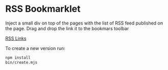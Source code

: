 
# RSS Bookmarklet

Inject a small div on top of the pages with the list of RSS feed published on the page. Drag and drop the link it to the bookmars toolbar

[RSS Links](javascript:(()%3D%3E%7Bconst%20c%3D%22rss-list%22%2Ci%3D%22active%22%2Cr%3D%22url%22%3Bconst%20a%3D%22%5Cn%3Ahost%20%7B%5Cn%20%20%20%20background-color%3A%20%23222%3B%5Cn%20%20%20%20font-family%3A%20sans-serif%3B%5Cn%20%20%20%20padding%3A%201rem%3B%5Cn%20%20%20%20font-size%3A%201rem%3B%5Cn%20%20%20%20border-bottom%3A%201px%20solid%20%23fff%3B%5Cn%20%20%20%20box-shadow%3A%200px%200px%2015px%20%23000a%3B%5Cn%20%20%20%20color%3A%20%23ccc%3B%5Cn%20%20%20%20position%3A%20relative%3B%5Cn%20%20%20%20z-index%3A%209999999%3B%5Cn%5Cn%20%20%20%20*%20%7B%5Cn%20%20%20%20%20%20%20%20margin%3A%200%3B%5Cn%20%20%20%20%20%20%20%20padding%3A%200%3B%5Cn%20%20%20%20%7D%5Cn%5Cn%20%20%20%20a%20%7B%5Cn%20%20%20%20%20%20%20%20color%3A%20inherit%3B%5Cn%20%20%20%20%20%20%20%20text-decoration%3A%20none%3B%5Cn%5Cn%20%20%20%20%20%20%20%20%26%3Ahover%20%7B%5Cn%20%20%20%20%20%20%20%20%20%20%20%20color%3A%20%23fff%3B%5Cn%20%20%20%20%20%20%20%20%7D%5Cn%20%20%20%20%7D%5Cn%5Cn%20%20%20%20button%20%7B%5Cn%20%20%20%20%20%20%20%20display%3A%20inline-block%3B%5Cn%20%20%20%20%20%20%20%20border%3A%20none%3B%5Cn%20%20%20%20%20%20%20%20padding%3A%202px%205px%203px%3B%5Cn%20%20%20%20%20%20%20%20margin-right%3A%201rem%3B%5Cn%20%20%20%20%20%20%20%20font-size%3A%20.75rem%3B%5Cn%20%20%20%20%20%20%20%20text-transform%3A%20uppercase%3B%5Cn%20%20%20%20%20%20%20%20letter-spacing%3A%202px%3B%5Cn%20%20%20%20%20%20%20%20font-weight%3A%20bold%3B%5Cn%20%20%20%20%20%20%20%20background-color%3A%20%23666%3B%5Cn%20%20%20%20%20%20%20%20transition%3A%20all%20.5s%20cubic-bezier(.19%2C%201%2C%20.22%2C%201)%3B%5Cn%5Cn%20%20%20%20%20%20%20%20%26%3Ahover%20%7B%5Cn%20%20%20%20%20%20%20%20%20%20%20%20cursor%3A%20pointer%3B%5Cn%20%20%20%20%20%20%20%20%20%20%20%20background-color%3A%20%23aaa%3B%5Cn%20%20%20%20%20%20%20%20%7D%5Cn%5Cn%20%20%20%20%20%20%20%20%26%3Aactive%20%7B%5Cn%20%20%20%20%20%20%20%20%20%20%20%20background-color%3A%20%23fff%3B%5Cn%20%20%20%20%20%20%20%20%20%20%20%20cursor%3A%20pointer%3B%5Cn%20%20%20%20%20%20%20%20%20%20%20%20color%3A%20%23000%3B%5Cn%20%20%20%20%20%20%20%20%7D%5Cn%5Cn%20%20%20%20%20%20%20%20%26.active%20%7B%5Cn%20%20%20%20%20%20%20%20%20%20%20%20background-color%3A%20%23fff%3B%5Cn%20%20%20%20%20%20%20%20%20%20%20%20cursor%3A%20pointer%3B%5Cn%20%20%20%20%20%20%20%20%20%20%20%20color%3A%20%23000%3B%5Cn%20%20%20%20%20%20%20%20%20%20%20%20transition%3A%20all%20.5s%20cubic-bezier(.68%2C%20-0.55%2C%20.27%2C%201.55)%3B%5Cn%20%20%20%20%20%20%20%20%7D%5Cn%20%20%20%20%7D%5Cn%5Cn%20%20%20%20ul%20%7B%5Cn%20%20%20%20%20%20%20%20list-style%3A%20none%3B%5Cn%5Cn%20%20%20%20%20%20%20%20%26%20li%3Anot(%3Alast-child)%20%7B%5Cn%20%20%20%20%20%20%20%20%20%20%20%20border-bottom%3A%201px%20solid%20%23444%3B%5Cn%20%20%20%20%20%20%20%20%20%20%20%20padding%3A%200%200%20.5rem%200%3B%5Cn%20%20%20%20%20%20%20%20%20%20%20%20margin-bottom%3A%20.5rem%3B%5Cn%20%20%20%20%20%20%20%20%7D%5Cn%20%20%20%20%7D%5Cn%7D%22%2Cl%3D()%3D%3Edocument.querySelectorAll('link%5Brel%3D%22alternate%22%5D%5Btype%3D%22application%2Frss%2Bxml%22%5D')%2Cd%3D()%3D%3E!!document.getElementById(c)%2Cu%3Do%3D%3E%5B...o%5D.map(t%3D%3E%7Bconst%20e%3Dt.href%2Cn%3Dt.title%7C%7Ct.href%3Breturn'%5Cn%20%20%20%20%20%20%20%20%3Cli%3E%5Cn%20%20%20%20%20%20%20%20%20%20%20%20%3Cbutton%20data-url%3D%22'.concat(e%2C'%22%3Ecopy%3C%2Fbutton%3E%5Cn%20%20%20%20%20%20%20%20%20%20%20%20%3Ca%20href%3D%22').concat(e%2C'%22%3E').concat(n%2C%22%3C%2Fa%3E%5Cn%20%20%20%20%20%20%20%20%3C%2Fli%3E%22)%7D).join(%22%22)%2Cm%3Do%3D%3E%7Bo.addEventListener(%22click%22%2Ct%3D%3E%7Bconst%20e%3Dt.originalTarget%3Bif(r%20in%20e.dataset)%7Bnavigator.clipboard.writeText(e.dataset%5Br%5D)%3Bconst%20n%3Di%3Be.classList.add(n)%2CsetTimeout(()%3D%3Ee.classList.remove(n)%2C1e3)%7D%7D)%7D%2Cp%3Do%3D%3E%7Bconst%20t%3Ddocument.createElement(%22div%22)%3Breturn%20t.id%3Dc%2Ct.attachShadow(%7Bmode%3A%22open%22%7D)%2Ct.shadowRoot.innerHTML%3D%22%5Cn%20%20%20%20%3Cstyle%3E%22.concat(a%2C%22%3C%2Fstyle%3E%5Cn%20%20%20%20%3Cmenu%3E%3Cul%3E%22).concat(u(o)%2C%22%3C%2Ful%3E%3C%2Fmenu%3E%5Cn%20%20%22)%2Ct%7D%2Cf%3Do%3D%3E%7Bconst%20t%3Ddocument.documentElement%2Ce%3Dt.firstChild%3Bt.insertBefore(o%2Ce)%7D%2Cs%3Dl()%2Cg%3Dd()%3Bif(s.length%3E0%26%26!g)%7Bconst%20o%3Dp(s)%3Bm(o)%2Cf(o)%7D%7D)()%3B)

To create a new version run:

```bash
npm install
bin/create.mjs
``` 
